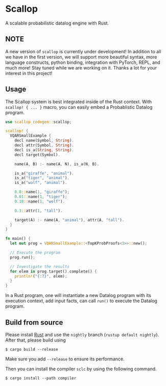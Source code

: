 # Scallop

A scalable probabilistic datalog engine with Rust.

## NOTE

A new version of `scallop` is currently under development!
In addition to all we have in the first version, we will support more beautiful syntax, more language constructs, python binding, integration with PyTorch, REPL, and much more!
Stay tuned while we are working on it. Thanks a lot for your interest in this project!

## Usage

The Scallop system is best integrated inside of the Rust context.
With `scallop! { ... }` macro, you can easily embed a Probablistic Datalog program.

``` rust
use scallop_codegen::scallop;

scallop! {
  VQARSmallExample {
    decl name(Symbol, String).
    decl attr(Symbol, String).
    decl is_a(String, String).
    decl target(Symbol).

    name(A, B) :- name(A, N), is_a(N, B).

    is_a("giraffe", "animal").
    is_a("tiger", "animal").
    is_a("wolf", "animal").

    0.8::name(1, "giraffe");
    0.01::name(1, "tiger");
    0.18::name(1, "wolf").

    0.3::attr(1, "tall").

    target(A) :- name(A, "animal"), attr(A, "tall").
  }
}

fn main() {
  let mut prog = VQARSmallExample::<TopKProbProofs<3>>::new();

  // Execute the program
  prog.run();

  // Investigate the results
  for elem in prog.target().complete() {
    println!("{:?}", elem);
  }
}
```

In a Rust program, one will instantiate a new Datalog program with its execution context,
add input facts, can call `run()` to execute the Datalog program.

## Build from source

Please install [Rust](https://rustup.rs) and use the `nightly` branch (`rustup default nightly`).
After that, please build using

```
$ cargo build --release
```

Make sure you add `--release` to ensure its performance.

Then you can install the compiler `sclc` by using the following command.

```
$ cargo install --path compiler
```
